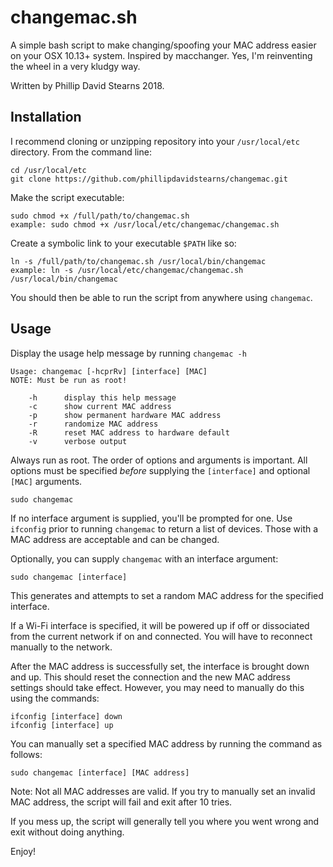# changemac.sh

A simple bash script to make changing/spoofing your MAC address easier on your OSX 10.13+ system. Inspired by macchanger. Yes, I'm reinventing the wheel in a very kludgy way.

Written by Phillip David Stearns 2018.

## Installation

I recommend cloning or unzipping repository into your `/usr/local/etc` directory. From the command line:

```
cd /usr/local/etc
git clone https://github.com/phillipdavidstearns/changemac.git
```

Make the script executable:

```
sudo chmod +x /full/path/to/changemac.sh
example: sudo chmod +x /usr/local/etc/changemac/changemac.sh
```

Create a symbolic link to your executable `$PATH` like so:

```
ln -s /full/path/to/changemac.sh /usr/local/bin/changemac
example: ln -s /usr/local/etc/changemac/changemac.sh /usr/local/bin/changemac
```

You should then be able to run the script from anywhere using `changemac`.

## Usage

Display the usage help message by running `changemac -h`

```
Usage: changemac [-hcprRv] [interface] [MAC]
NOTE: Must be run as root!

	-h		display this help message
	-c		show current MAC address
	-p		show permanent hardware MAC address
	-r		randomize MAC address
	-R		reset MAC address to hardware default
	-v		verbose output
```

Always run as root. The order of options and arguments is important. All options must be specified *before* supplying the `[interface]` and optional `[MAC]` arguments.

```
sudo changemac
```

If no interface argument is supplied, you'll be prompted for one. Use `ifconfig` prior to running `changemac` to return a list of devices. Those with a MAC address are acceptable and can be changed.

Optionally, you can supply `changemac` with an interface argument:

```
sudo changemac [interface]
```

This generates and attempts to set a random MAC address for the specified interface.

If a Wi-Fi interface is specified, it will be powered up if off or dissociated from the current network if on and connected. You will have to reconnect manually to the network.

After the MAC address is successfully set, the interface is brought down and up. This should reset the connection and the new MAC address settings should take effect. However, you may need to manually do this using the commands:

```
ifconfig [interface] down
ifconfig [interface] up
``` 

You can manually set a specified MAC address by running the command as follows:

```
sudo changemac [interface] [MAC address]
```

Note: Not all MAC addresses are valid. If you try to manually set an invalid MAC address, the script will fail and exit after 10 tries.

If you mess up, the script will generally tell you where you went wrong and exit without doing anything.

Enjoy!